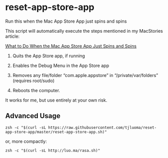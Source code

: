 # reset-app-store-app

Run this when the Mac App Store App just spins and spins


This script will automatically execute the steps mentioned in my MacStories article:

[What to Do When the Mac App Store App Just Spins and Spins](https://www.macstories.net/mac/what-to-do-when-the-mac-app-store-app-just-spins-and-spins/)

1.	Quits the App Store app, if running

2.	Enables the Debug Menu in the App Store app

3. 	Removes any file/folder “com.apple.appstore” in “/private/var/folders” (requires root/sudo)

4.	Reboots the computer.

It works for me, but use entirely at your own risk.


## Advanced Usage


	zsh -c "$(curl -sL https://raw.githubusercontent.com/tjluoma/reset-app-store-app/master/reset-app-store-app.sh)"

or, more compactly:

	zsh -c "$(curl -sL http://luo.ma/rasa.sh)"

